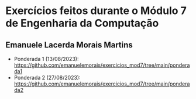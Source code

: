 # Exercícios feitos durante o Módulo 7 de Engenharia da Computação
## Emanuele Lacerda Morais Martins

- Ponderada 1 (13/08/2023): https://github.com/emanuelemorais/exercicios_mod7/tree/main/ponderada1
- Ponderada 2 (27/08/2023): https://github.com/emanuelemorais/exercicios_mod7/tree/main/ponderada2
